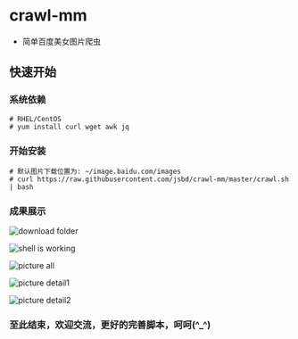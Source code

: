 # crawl-mm
* 简单百度美女图片爬虫

## 快速开始
### 系统依赖

```shell
# RHEL/CentOS
# yum install curl wget awk jq
```

### 开始安装

```shell
# 默认图片下载位置为: ~/image.baidu.com/images
# curl https://raw.githubusercontent.com/jsbd/crawl-mm/master/crawl.sh | bash
```

### 成果展示
![download folder](http://jsbd.github.io/images/crawlmm/0.jpg)

![shell is working](http://jsbd.github.io/images/crawlmm/1.jpg)

![picture all](http://jsbd.github.io/images/crawlmm/2.jpg)

![picture detail1](http://jsbd.github.io/images/crawlmm/3.jpg)

![picture detail2](http://jsbd.github.io/images/crawlmm/4.jpg)

### 至此结束，欢迎交流，更好的完善脚本，呵呵(^_^)
